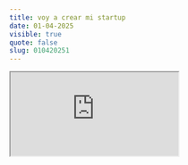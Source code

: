 ```yaml
---
title: voy a crear mi startup
date: 01-04-2025
visible: true
quote: false
slug: 010420251
---
```

<iframe src="https://www.youtube.com/embed/WMftF_dF_tg" allowfullscreen></iframe>
